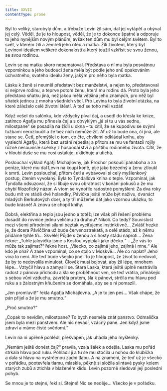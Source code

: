 ```yaml
---
title: XXVII
contentType: prose
---
```


Byl to veliký, starobylý dům, a třebaže Levin žil sám, dal jej vytápět a obýval jej celý. Věděl, že je to hloupost, věděl, že je to dokonce špatné a odporuje to jeho nynějším novým plánům, avšak ten dům mu byl celým světem. Byl to svět, v kterém žili a zemřeli jeho otec a matka. Žili životem, který byl Levinovi ideálem veškeré dokonalosti a který toužil vzkřísit se svou ženou, se svou rodinou.

Levin se na matku skoro nepamatoval. Představa o ní mu byla posvátnou vzpomínkou a jeho budoucí žena měla být podle jeho snů opakováním úchvatného, svatého ideálu ženy, jakým pro něho byla matka.

Lásku k ženě si neuměl představit bez manželství, a nejen to, představoval si nejprve rodinu, a teprve potom ženu, která mu rodinu dá. Proto byla jeho představa sňatku jiná, než jakou měla většina jeho známých, pro něž byl sňatek jednou z mnoha všedních věcí. Pro Levina to byla životní otázka, na které záleželo celé životní štěstí. A teď se toho měl vzdát!

Když vešel do salónku, kde vždycky píval čaj, a usedl do křesla ke knize, zatímco Agafja mu přinesla čaj a s obvyklým „já si tu u vás sednu, milostpane“ se posadila na židli u okna – tu cítil, že se kupodivu se svými tužbami nerozloučil a že bez nich nemůže žít. Ať už to bude ona, či jiná, ale stane se. Četl, přemýšlel o tom, co čte, chvílemi odkládal knihu, aby vyslechl Agafju, která bez ustání repetila; a přitom se mu ve fantazii rojily různé nesouvislé scénky z hospodářství a příštího rodinného života. Cítil, že v hloubi duše se mu cosi ustaluje, uklidňuje a utichá.

Poslouchal výklad Agafji Michajlovny, jak Prochor pokouší pánaboha a za peníze, které mu dal Levin na koupi koně, pije jako bezedný a ženu ztloukl k smrti. Levin poslouchal, přitom četl a vybavoval si celý myšlenkový postup, čtením vyvolaný. Byla to Tyndallova kniha o teple. Vzpomínal, jak Tyndalla odsuzoval, že si libuje svou obratnost v konání pokusů a že mu chybí filozofický názor. A vtom se vynořilo radostné pomyšlení: Za dva roky budu mít ve stádě dvě holandky, Pávička ještě může být naživu, dvanáct mladých Berkutových dcer, a ty tři můžeme dát jako vzornou ukázku, to bude krásné! A znovu se chopil knihy.

Dobrá, elektřina a teplo jsou jedno a totéž; lze však při řešení problému dosadit do rovnice jednu veličinu za druhou? Nikoli. Co tedy? Souvislost mezi všemi přírodními silami beztak vyciťujeme instinktivně… Zvlášť hezké je, že dcera Páviččina už bude červenostrakatá, a celé stádo, až k němu přidáme tyhle tři… Skvělé! Půjde s ženou a s hosty stádu naproti… Žena řekne: „Tuhle jalovičku jsme s Kosťou vypiplali jako děcko.“ – „Že vás to může tak zajímat?“ řekne host. „Všecko, co zajímá jeho, zajímá i mne.“ Ale kdo je ona? A zase vzpomínal, co se stalo v Moskvě… Ale co naplat? Jeho vina to není. Ale teď bude všecko jiné. To je hloupost, že život to nedovolí, že by to nedovolila minulost. Člověk musí bojovat, aby žil lépe, mnohem lépe… Vztyčil hlavu a zamyslil se. Stará Laska, která ještě úplně nestrávila radost z pánova příchodu a šla se proběhnout ven, se teď vrátila, přinášejíc s sebou vůni vzduchu, zavrtěla prutem, šla k pánovi, strčila mu hlavu pod ruku a s žalostným kňučením se domáhala, aby se s ní pomazlil.

„Jen promluvit!“ řekla Agafja Michajlovna. „A je to jen pes… Však chápe, že pán přijel a že je mu smutno.“

„Proč smutno?“

„Copak to nevidím, milostpane? To bych nesměla znát panstvo. Odmalička jsem byla mezi panstvem. Ale nic nevadí, vzácný pane. Jen když jsme zdraví a máme čisté svědomí.“

Levin na ni upřeně pohlédl, překvapen, jak uhádla jeho myšlenky.

„Nemám ještě donést čaj?“ pravila, vzala šálek a odešla. Laska mu pořád strkala hlavu pod ruku. Pohladil ji a tu se mu stočila u nohou do klubíčka a dala si hlavu na vystrčenou zadní tlapu. A na znamení, že teď už je všecko v pořádku, pootevřela tlamu, mlaskla, pěkně si složila slintavé pysky kolem starých zubů a ztichla v blaženém klidu. Levin pozorně sledoval její poslední pohyb.

Se mnou je to stejné, řekl si. Stejné! Nic se neděje… Všecko je v pořádku.

